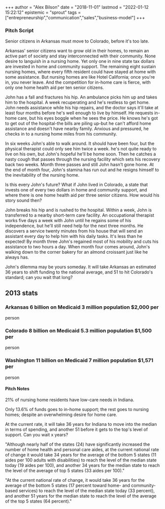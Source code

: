 +++
author = "Alex Bilson"
date = "2018-11-01"
lastmod = "2022-01-12 15:22:12"
epistemic = "sprout"
tags = ["entrepreneurship","communication","sales","business-model"]
+++
### Pitch Script

Senior citizens in Arkansas must move to Colorado, before it's too
late.

Arkansas' senior citizens want to grow old in their homes, to remain an
active part of society and stay interconnected with their community.
None desire to languish in a nursing home. Yet only one in nine state
tax dollars are invested in home and community support. The remaining
eight sustain nursing homes, where every fifth resident could have
stayed at home with some assistance. But nursing homes are like Hotel
California; once you're in, you never leave. And the competition for
in-home care is fierce, with only one home health aid per ten senior
citizens.

John has a fall and fractures his hip. An ambulance picks him up and
takes him to the hospital. A week recuperating and he's restless to get
home. John needs assistance while his hip repairs, and the doctor says
it'll take at least four months before he's well enough to live by
himself. He requests in-home care, but his eyes boggle when he sees the
price. He knows he's got to get out of the hospital-the bills are
piling up-but he can't afford home assistance and doesn't have nearby
family. Anxious and pressured, he checks in to a nursing home miles
from his community.

In six weeks John's able to walk around. It should have been four, but
the physical therapist could only see him twice a week. he's not quite
ready to live on his own, but John's hopeful he'll be home soon. Then
he catches a nasty cough that passes through the nursing facility which
sets his recovery back two weeks. Month three passes and still John
hasn't gone home. At the end of month four, John's stamina has run out
and he resigns himself to the inevitability of the nursing home.

Is this every John's future? What if John lived in Colorado, a state
that invests one of every two dollars in home and community support,
and where there is one home health aid per three senior citizens. How
would his story sound then?

John breaks his hip and is rushed to the hospital. Within a week, John
is transferred to a nearby short-term care facility. An occupational
therapist works five days a week with John until he regains some of his
independence, but he'll still need help for the next three months. He
discovers a service twenty minutes from his house that will send an
assistant every day to help him with his daily tasks. It's less than
he expected! By month three John's regained most of his mobility and
cuts his assistance to two hours a day. When month four comes around,
John's walking down to the corner bakery for an almond croissant just
like he always has.

John's dilemma may be yours someday. It will take Arkansas an estimated
36 years to shift funding to the national average, and 51 to hit
Colorado's standard; can you wait that long?

## 2013 stats

### Arkansas 6 billion on Medicaid 3 million population $2,000 per
person

### Colorado 8 billion on Medicaid 5.3 million population $1,500 per
person

### Washington 11 billion on Medicaid 7 million population $1,571 per
person

#### Pitch Notes

21% of nursing home residents have low-care needs in Indiana.


Only 13.6% of funds goes to in-home support; the rest goes to nursing
homes; despite an overwhelming desire for home care.


At the current rate, it will take 36 years for Indiana to move into the
median in terms of spending, and another 51 before it gets to the top's
level of support. Can you wait x years?


"Although nearly half of the states (24) have significantly increased
the number of home health and personal care aides, at the current
national rate of change it would take 34 years for the average of the
bottom 5 states (11 aides per 100 adults with disabilities) to reach
the level of the median state today (19 aides per 100), and another 34
years for the median state to reach the level of the average of top 5
states (33 aides per 100)."

"At the current national rate of change, it would take 36 years for the
average of the bottom 5 states (17 percent toward home- and
community-based services) to reach the level of the median state today
(33 percent), and another 51 years for the median state to reach the
level of the average of the top 5 states (64 percent)."
